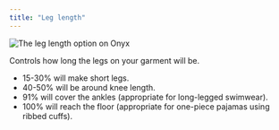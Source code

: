 ```yaml
---
title: "Leg length"
---
```


![The leg length option on Onyx](./leglength.svg)

Controls how long the legs on your garment will be.
 - 15-30% will make short legs.
 - 40-50% will be around knee length.
 - 91% will cover the ankles (appropriate for long-legged swimwear).
 - 100% will reach the floor (appropriate for one-piece pajamas using ribbed cuffs).

